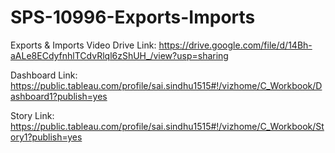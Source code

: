 # SPS-10996-Exports-Imports
Exports &amp; Imports
Video Drive Link:  https://drive.google.com/file/d/14Bh-aALe8ECdyfnhlTCdvRlql6zShUH_/view?usp=sharing

Dashboard Link: https://public.tableau.com/profile/sai.sindhu1515#!/vizhome/C_Workbook/Dashboard1?publish=yes

Story Link: https://public.tableau.com/profile/sai.sindhu1515#!/vizhome/C_Workbook/Story1?publish=yes
